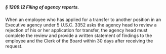 ##### § 1209.12 Filing of agency reports. #####

When an employee who has applied for a transfer to another position in an Executive agency under 5 U.S.C. 3352 asks the agency head to review a rejection of his or her application for transfer, the agency head must complete the review and provide a written statement of findings to the employee and the Clerk of the Board within 30 days after receiving the request.